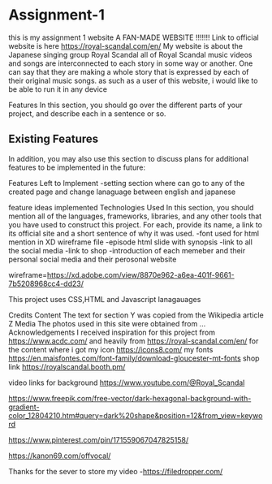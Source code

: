 # Assignment-1

this is my assignment 1 website 
A FAN-MADE WEBSITE !!!!!!! Link to official website is here https://royal-scandal.com/en/
My website is about the Japanese singing group Royal Scandal
all of Royal Scandal music videos and songs are interconnected to each story in some way or another. One can say that they are making a whole story that is expressed by each of their original music songs.
as such as a user of this website, i would like to be able to run it in any device

Features
In this section, you should go over the different parts of your project, and describe each in a sentence or so.

## Existing Features

In addition, you may also use this section to discuss plans for additional features to be implemented in the future:

Features Left to Implement
-setting section where can go to any of the created page and change lanaguage between english and japanese

feature ideas implemented
Technologies Used
In this section, you should mention all of the languages, frameworks, libraries, and any other tools that you have used to construct this project. For each, provide its name, a link to its official site and a short sentence of why it was used.
-font used for html mention in XD wireframe file
-episode html slide with synopsis
-link to all the social media 
-link to shop 
-introduction of each memeber and their personal social media and their perosonal website

wireframe=https://xd.adobe.com/view/8870e962-a6ea-401f-9661-7b5208968cc4-dd23/

This project uses CSS,HTML and Javascript lanagauages

Credits
Content
The text for section Y was copied from the Wikipedia article Z
Media
The photos used in this site were obtained from ...
Acknowledgements
I received inspiration for this project from https://www.acdc.com/ and heavily from https://royal-scandal.com/en/ for the content
where i got my icon
https://icons8.com/
my fonts
https://en.maisfontes.com/font-family/download-gloucester-mt-fonts
shop link
https://royalscandal.booth.pm/

video links for background
https://www.youtube.com/@Royal_Scandal

https://www.freepik.com/free-vector/dark-hexagonal-background-with-gradient-color_12804210.htm#query=dark%20shape&position=12&from_view=keyword

https://www.pinterest.com/pin/171559067047825158/

https://kanon69.com/offvocal/

Thanks for the sever to store my video
-https://filedropper.com/